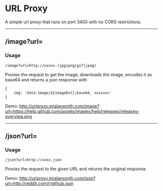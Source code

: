 # URL Proxy

A simple url proxy that runs on port 3400 with no CORS restrictions.

---

## /image?url=
### Usage
```
/image?url=http://xxxxx.(jpg|png|gif|jpeg)
```
Proxies the request to get the image, downloads the image, encodes it as base64 and returns a json response with 

```
{
    img: 'data:image/${imageExt};base64, xxxxxxx'
}
```

Demo: http://urlproxy.mralansmith.com/image?url=https://help.github.com/assets/images/help/releases/releases-overview.png

---

## /json?url=
### Usage
```
/json?url=http://xxxx.json
```

Proxies the request to the given URL and returns the original response.


Demo: http://urlproxy.mralansmith.com/json?url=http://reddit.com/r/github.json